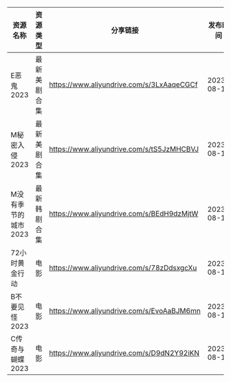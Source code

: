 | 资源名称         | 资源类型   | 分享链接                                      | 发布时间       |
| ------------ | ------ | ----------------------------------------- | ---------- |
| E恶鬼2023      | 最新美剧合集 | https://www.aliyundrive.com/s/3LxAaqeCGCf | 2023-08-10 |
| M秘密入侵2023    | 最新美剧合集 | https://www.aliyundrive.com/s/tS5JzMHCBVJ | 2023-08-10 |
| M没有季节的城市2023 | 最新韩剧合集 | https://www.aliyundrive.com/s/BEdH9dzMjtW | 2023-08-10 |
| 72小时黄金行动     | 电影     | https://www.aliyundrive.com/s/78zDdsxgcXu | 2023-08-10 |
| B不要见怪2023    | 电影     | https://www.aliyundrive.com/s/EvoAaBJM6mn | 2023-08-10 |
| C传奇与蝴蝶2023   | 电影     | https://www.aliyundrive.com/s/D9dN2Y92iKN | 2023-08-10 |
